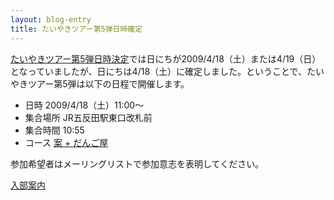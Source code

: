 ```yaml
---
layout: blog-entry
title: たいやきツアー第5弾日時確定
---
```


[たいやきツアー第5弾日時決定](http://taiyaki.ru/blogs/taiyaki-tour-5-date)では日にちが2009/4/18（土）または4/19（日）となっていましたが、日にちは4/18（土）に確定しました。ということで、たいやきツアー第5弾は以下の日程で開催します。


* 日時 
  2009/4/18（土）11:00〜 
* 集合場所 
  JR五反田駅東口改札前 
* 集合時間 
  10:55 
* コース 
  [案 + だんご屋](/qwik/37.html)

参加希望者はメーリングリストで参加意志を表明してください。

[入部案内](http://taiyaki.ru/blogs/how-to-join/)

